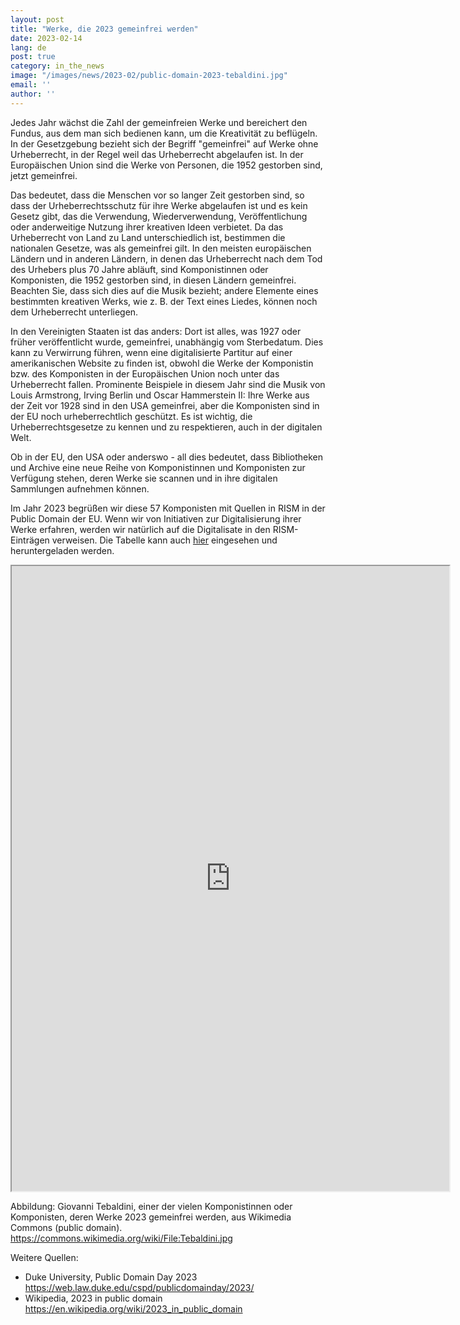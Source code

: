 ```yaml
---
layout: post
title: "Werke, die 2023 gemeinfrei werden"
date: 2023-02-14
lang: de
post: true
category: in_the_news
image: "/images/news/2023-02/public-domain-2023-tebaldini.jpg"
email: ''
author: ''
---
```


Jedes Jahr wächst die Zahl der gemeinfreien Werke und bereichert den Fundus, aus dem man sich bedienen kann, um die Kreativität zu beflügeln. In der Gesetzgebung bezieht sich der Begriff "gemeinfrei" auf Werke ohne Urheberrecht, in der Regel weil das Urheberrecht abgelaufen ist. In der Europäischen Union sind die Werke von Personen, die 1952 gestorben sind, jetzt gemeinfrei.

Das bedeutet, dass die Menschen vor so langer Zeit gestorben sind, so dass der Urheberrechtsschutz für ihre Werke abgelaufen ist und es kein Gesetz gibt, das die Verwendung, Wiederverwendung, Veröffentlichung oder anderweitige Nutzung ihrer kreativen Ideen verbietet. Da das Urheberrecht von Land zu Land unterschiedlich ist, bestimmen die nationalen Gesetze, was als gemeinfrei gilt. In den meisten europäischen Ländern und in anderen Ländern, in denen das Urheberrecht nach dem Tod des Urhebers plus 70 Jahre abläuft, sind Komponistinnen oder Komponisten, die 1952 gestorben sind, in diesen Ländern gemeinfrei. Beachten Sie, dass sich dies auf die Musik bezieht; andere Elemente eines bestimmten kreativen Werks, wie z. B. der Text eines Liedes, können noch dem Urheberrecht unterliegen.

In den Vereinigten Staaten ist das anders: Dort ist alles, was 1927 oder früher veröffentlicht wurde, gemeinfrei, unabhängig vom Sterbedatum. Dies kann zu Verwirrung führen, wenn eine digitalisierte Partitur auf einer amerikanischen Website zu finden ist, obwohl die Werke der Komponistin bzw. des Komponisten in der Europäischen Union noch unter das Urheberrecht fallen. Prominente Beispiele in diesem Jahr sind die Musik von Louis Armstrong, Irving Berlin und Oscar Hammerstein II: Ihre Werke aus der Zeit vor 1928 sind in den USA gemeinfrei, aber die Komponisten sind in der EU noch urheberrechtlich geschützt. Es ist wichtig, die Urheberrechtsgesetze zu kennen und zu respektieren, auch in der digitalen Welt.

Ob in der EU, den USA oder anderswo - all dies bedeutet, dass Bibliotheken und Archive eine neue Reihe von Komponistinnen und Komponisten zur Verfügung stehen, deren Werke sie scannen und in ihre digitalen Sammlungen aufnehmen können.

Im Jahr 2023 begrüßen wir diese 57 Komponisten mit Quellen in RISM in der Public Domain der EU. Wenn wir von Initiativen zur Digitalisierung ihrer Werke erfahren, werden wir natürlich auf die Digitalisate in den RISM-Einträgen verweisen. Die Tabelle kann auch [hier](https://docs.google.com/spreadsheets/d/1D_l0nZaqhyALlr4eJyRQdKiqTW073Awsd6JXGlk2pLY/edit?usp=sharing) eingesehen und heruntergeladen werden.

<iframe src="https://docs.google.com/spreadsheets/d/e/2PACX-1vQxZQ7JWYIUETOiGYp8NaDyGBy2rdn8RkENRUWm1i-pBiMJXASGJjYfMCDwJ425YpZVp9Q8rxbon-Nd/pubhtml?widget=true&amp;headers=false" width="700" height="1000"></iframe>

Abbildung: Giovanni Tebaldini, einer der vielen Komponistinnen oder Komponisten, deren Werke 2023 gemeinfrei werden, aus Wikimedia Commons (public domain). https://commons.wikimedia.org/wiki/File:Tebaldini.jpg

Weitere Quellen:
- Duke University, Public Domain Day 2023 https://web.law.duke.edu/cspd/publicdomainday/2023/
- Wikipedia, 2023 in public domain https://en.wikipedia.org/wiki/2023_in_public_domain 
